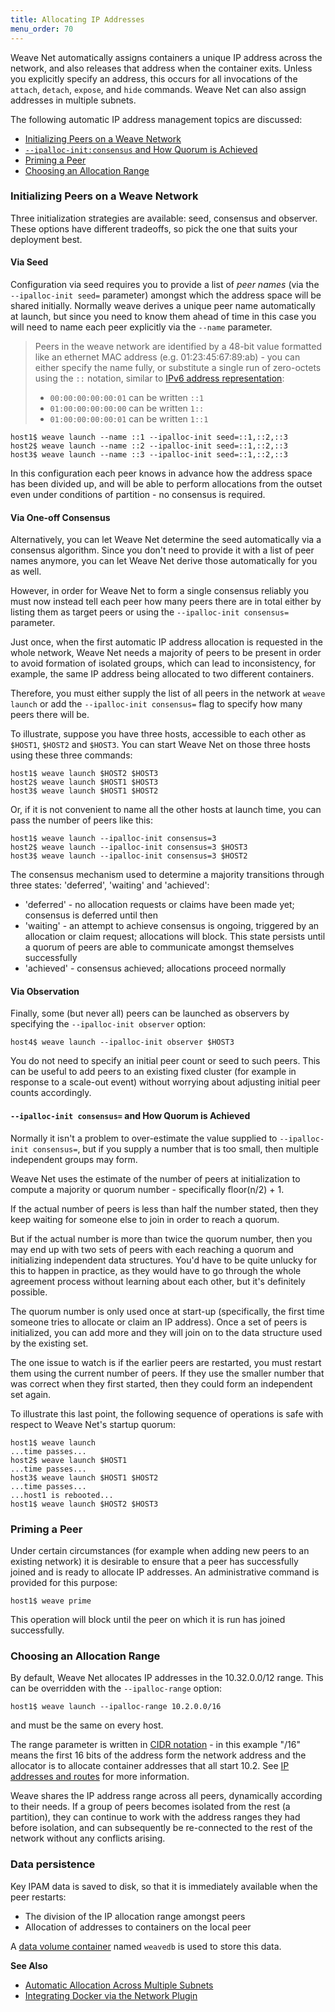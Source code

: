 ```yaml
---
title: Allocating IP Addresses
menu_order: 70
---
```



Weave Net automatically assigns containers a unique IP address
across the network, and also releases that address when the container
exits. Unless you explicitly specify an address, this occurs for all
invocations of the
`attach`, `detach`, `expose`, and `hide` commands. Weave Net can also assign
addresses in multiple subnets.

The following automatic IP address management topics are discussed:

 * [Initializing Peers on a Weave Network](#initialization)
 * [`--ipalloc-init:consensus` and How Quorum is Achieved](#quorum)
 * [Priming a Peer](#priming-a-peer)
 * [Choosing an Allocation Range](#range)



### <a name="initialization"></a>Initializing Peers on a Weave Network

Three initialization strategies are available: seed, consensus and
observer. These options have different tradeoffs, so pick the one that
suits your deployment best.

#### <a name="seed"></a>Via Seed

Configuration via seed requires you to provide a list of _peer names_
(via the `--ipalloc-init seed=` parameter) amongst which the address
space will be shared initially. Normally weave derives a unique peer
name automatically at launch, but since you need to know them ahead of
time in this case you will need to name each peer explicitly via the
`--name` parameter.

> Peers in the weave network are identified by a 48-bit value
> formatted like an ethernet MAC address (e.g. 01:23:45:67:89:ab) -
> you can either specify the name fully, or substitute a single run of
> zero-octets using the `::` notation, similar to
> [IPv6 address representation](https://en.wikipedia.org/wiki/IPv6_address#Recommended_representation_as_text):
>
> * `00:00:00:00:00:01` can be written `::1`
> * `01:00:00:00:00:00` can be written `1::`
> * `01:00:00:00:00:01` can be written `1::1`

    host1$ weave launch --name ::1 --ipalloc-init seed=::1,::2,::3
    host2$ weave launch --name ::2 --ipalloc-init seed=::1,::2,::3
    host3$ weave launch --name ::3 --ipalloc-init seed=::1,::2,::3

In this configuration each peer knows in advance how the address space
has been divided up, and will be able to perform allocations from the
outset even under conditions of partition - no consensus is required.

#### <a name="consensus"></a>Via One-off Consensus

Alternatively, you can let Weave Net determine the seed automatically
via a consensus algorithm. Since you don't need to provide it with a
list of peer names anymore, you can let Weave Net derive those
automatically for you as well.

However, in order for Weave Net to form a single consensus
reliably you must now instead tell each peer how many peers there are
in total either by listing them as target peers or using the
`--ipalloc-init consensus=` parameter.

Just once, when the first automatic IP address allocation is requested
in the whole network, Weave Net needs a majority of peers to be present in
order to avoid formation of isolated groups, which can lead to
inconsistency, for example, the same IP address being allocated to two
different containers.

Therefore, you must either supply the list of all peers in the network at `weave launch` or add the
`--ipalloc-init consensus=` flag to specify how many peers there will be.

To illustrate, suppose you have three hosts, accessible to each other
as `$HOST1`, `$HOST2` and `$HOST3`. You can start Weave Net on those three
hosts using these three commands:

    host1$ weave launch $HOST2 $HOST3
    host2$ weave launch $HOST1 $HOST3
    host3$ weave launch $HOST1 $HOST2

Or, if it is not convenient to name all the other hosts at launch
time, you can pass the number of peers like this:

    host1$ weave launch --ipalloc-init consensus=3
    host2$ weave launch --ipalloc-init consensus=3 $HOST3
    host3$ weave launch --ipalloc-init consensus=3 $HOST2

The consensus mechanism used to determine a majority transitions
through three states: 'deferred', 'waiting' and 'achieved':

* 'deferred' - no allocation requests or claims have been made yet;
  consensus is deferred until then
* 'waiting' - an attempt to achieve consensus is ongoing, triggered by
  an allocation or claim request; allocations will block. This state
  persists until a quorum of peers are able to communicate amongst
  themselves successfully
* 'achieved' - consensus achieved; allocations proceed normally

#### <a name="observer"></a>Via Observation

Finally, some (but never all) peers can be launched as observers
by specifying the `--ipalloc-init observer` option:

    host4$ weave launch --ipalloc-init observer $HOST3

You do not need to specify an initial peer count or seed to such
peers. This can be useful to add peers to an existing fixed cluster
(for example in response to a scale-out event) without worrying about
adjusting initial peer counts accordingly.

#### <a name="quorum"></a> `--ipalloc-init consensus=` and How Quorum is Achieved

Normally it isn't a problem to over-estimate the value supplied to
`--ipalloc-init consensus=`, but if you supply a number that is too
small, then multiple independent groups may form.

Weave Net uses the estimate of the number of peers at initialization to
compute a majority or quorum number - specifically floor(n/2) + 1.

If the actual number of peers is less than half the number stated, then
they keep waiting for someone else to join in order to reach a quorum.

But if the actual number is more than twice the quorum
number, then you may end up with two sets of peers with each reaching a quorum and
initializing independent data structures. You'd have to be quite unlucky
for this to happen in practice, as they would have to go through the whole
agreement process without learning about each other, but it's
definitely possible.

The quorum number is only used once at start-up (specifically, the
first time someone tries to allocate or claim an IP address). Once
a set of peers is initialized, you can add more and they will join on
to the data structure used by the existing set.

The one issue to watch is if the earlier peers are restarted, you must restart
them using the current number of peers. If they use the smaller number
that was correct when they first started, then they could form an
independent set again.

To illustrate this last point, the following sequence of operations
is safe with respect to Weave Net's startup quorum:

    host1$ weave launch
    ...time passes...
    host2$ weave launch $HOST1
    ...time passes...
    host3$ weave launch $HOST1 $HOST2
    ...time passes...
    ...host1 is rebooted...
    host1$ weave launch $HOST2 $HOST3

### <a name="priming-a-peer"></a>Priming a Peer

Under certain circumstances (for example when adding new peers to an
existing network) it is desirable to ensure that a peer has
successfully joined and is ready to allocate IP addresses. An
administrative command is provided for this purpose:

    host1$ weave prime

This operation will block until the peer on which it is run has joined
successfully.

### <a name="range"></a>Choosing an Allocation Range

By default, Weave Net allocates IP addresses in the 10.32.0.0/12
range. This can be overridden with the `--ipalloc-range` option:

    host1$ weave launch --ipalloc-range 10.2.0.0/16

and must be the same on every host.

The range parameter is written in
[CIDR notation](http://en.wikipedia.org/wiki/Classless_Inter-Domain_Routing) -
in this example "/16" means the first 16 bits of the address form the
network address and the allocator is to allocate container addresses
that all start 10.2. See [IP
addresses and routes](/site/how-it-works/ip-addresses.md) for more information.

Weave shares the IP address range across all peers, dynamically
according to their needs.  If a group of peers becomes isolated from
the rest (a partition), they can continue to work with the address
ranges they had before isolation, and can subsequently be re-connected
to the rest of the network without any conflicts arising.

### <a name="persistence"></a>Data persistence

Key IPAM data is saved to disk, so that it is immediately available
when the peer restarts:

* The division of the IP allocation range amongst peers
* Allocation of addresses to containers on the local peer

A [data volume
container](https://docs.docker.com/engine/userguide/containers/dockervolumes/#creating-and-mounting-a-data-volume-container)
named `weavedb` is used to store this data.

 **See Also**

 * [Automatic Allocation Across Multiple Subnets](/site/ipam/allocation-multi-ipam.md)
 * [Integrating Docker via the Network Plugin](/site/plugin.md)
